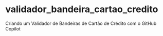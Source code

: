 # validador_bandeira_cartao_credito
Criando um Validador de Bandeiras de Cartão de Crédito com o GitHub Copilot
